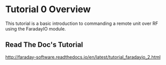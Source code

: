 
# Tutorial 0 Overview

This tutorial is a basic introduction to commanding a remote unit over RF using the FaradayIO module.

## Read The Doc's Tutorial

http://faraday-software.readthedocs.io/en/latest/tutorial_faradayio_2.html
